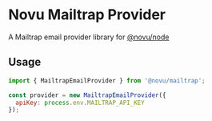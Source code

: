 # Novu Mailtrap Provider

A Mailtrap email provider library for [@novu/node](https://github.com/khulnasoft/teleflow)

## Usage

```javascript
import { MailtrapEmailProvider } from '@novu/mailtrap';

const provider = new MailtrapEmailProvider({
  apiKey: process.env.MAILTRAP_API_KEY
});
```
